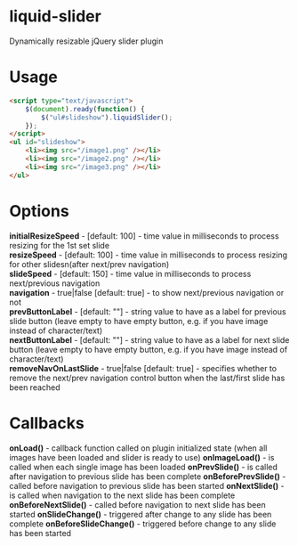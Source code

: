 liquid-slider
=============

Dynamically resizable jQuery slider plugin

Usage
=====
```html
<script type="text/javascript">
    $(document).ready(function() {
        $("ul#slideshow").liquidSlider();
    });
</script>
<ul id="slideshow">
    <li><img src="/image1.png" /></li>
    <li><img src="/image2.png" /></li>
    <li><img src="/image3.png" /></li>
</ul>
```

Options
=======

**initialResizeSpeed** - [default: 100] - time value in milliseconds to process resizing for the 1st set slide  
**resizeSpeed** - [default: 100] - time value in milliseconds to process resizing for other slidesn(after next/prev navigation)  
**slideSpeed** - [default: 150] - time value in milliseconds to process next/previous navigation  
**navigation** - true|false [default: true] - to show next/previous navigation or not  
**prevButtonLabel** - [default: ""] - string value to have as a label for previous slide button (leave empty to have empty button, e.g. if you have image instead of character/text)  
**nextButtonLabel** - [default: ""] - string value to have as a label for next slide button (leave empty to have empty button, e.g. if you have image instead of character/text)  
**removeNavOnLastSlide** - true|false [default: true] - specifies whether to remove the next/prev navigation control button when the last/first slide has been reached

Callbacks
=======

**onLoad()** - callback function called on plugin initialized state (when all images have been loaded and slider is ready to use)
**onImageLoad()** - is called when each single image has been loaded
**onPrevSlide()** - is called after navigation to previous slide has been complete
**onBeforePrevSlide()** - called before navigation to previous slide has been started
**onNextSlide()** - is called when navigation to the next slide has been complete
**onBeforeNextSlide()** - called before navigation to next slide has been started
**onSlideChange()** - triggered after change to any slide has been complete
**onBeforeSlideChange()** - triggered before change to any slide has been started

